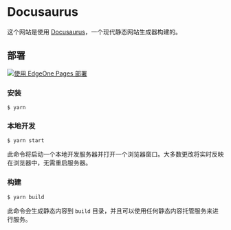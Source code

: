 # Docusaurus

这个网站是使用 [Docusaurus](https://docusaurus.io/)，一个现代静态网站生成器构建的。

## 部署

[![使用 EdgeOne Pages 部署](https://cdnstatic.tencentcs.com/edgeone/pages/deploy.svg)](https://console.cloud.tencent.com/edgeone/pages/new?from=github&template=docusaurus-boilerplate)

### 安装

```
$ yarn
```

### 本地开发

```
$ yarn start
```

此命令将启动一个本地开发服务器并打开一个浏览器窗口。大多数更改将实时反映在浏览器中，无需重启服务器。

### 构建

```
$ yarn build
```

此命令会生成静态内容到 `build` 目录，并且可以使用任何静态内容托管服务来进行服务。